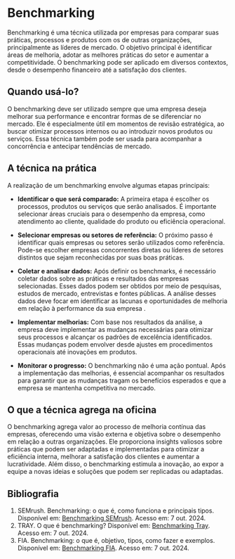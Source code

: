 # Benchmarking

Benchmarking é uma técnica utilizada por empresas para comparar suas práticas, processos e produtos com os de outras organizações, principalmente as líderes de mercado. O objetivo principal é identificar áreas de melhoria, adotar as melhores práticas do setor e aumentar a competitividade. O benchmarking pode ser aplicado em diversos contextos, desde o desempenho financeiro até a satisfação dos clientes.

## Quando usá-lo?

O benchmarking deve ser utilizado sempre que uma empresa deseja melhorar sua performance e encontrar formas de se diferenciar no mercado. Ele é especialmente útil em momentos de revisão estratégica, ao buscar otimizar processos internos ou ao introduzir novos produtos ou serviços. Essa técnica também pode ser usada para acompanhar a concorrência e antecipar tendências de mercado.

## A técnica na prática

A realização de um benchmarking envolve algumas etapas principais:

- **Identificar o que será comparado:** A primeira etapa é escolher os processos, produtos ou serviços que serão analisados. É importante selecionar áreas cruciais para o desempenho da empresa, como atendimento ao cliente, qualidade do produto ou eficiência operacional.

- **Selecionar empresas ou setores de referência:** O próximo passo é identificar quais empresas ou setores serão utilizados como referência. Pode-se escolher empresas concorrentes diretas ou líderes de setores distintos que sejam reconhecidas por suas boas práticas.

- **Coletar e analisar dados:** Após definir os benchmarks, é necessário coletar dados sobre as práticas e resultados das empresas selecionadas. Esses dados podem ser obtidos por meio de pesquisas, estudos de mercado, entrevistas e fontes públicas. A análise desses dados deve focar em identificar as lacunas e oportunidades de melhoria em relação à performance da sua empresa .

- **Implementar melhorias:** Com base nos resultados da análise, a empresa deve implementar as mudanças necessárias para otimizar seus processos e alcançar os padrões de excelência identificados. Essas mudanças podem envolver desde ajustes em procedimentos operacionais até inovações em produtos.

- **Monitorar o progresso:** O benchmarking não é uma ação pontual. Após a implementação das melhorias, é essencial acompanhar os resultados para garantir que as mudanças tragam os benefícios esperados e que a empresa se mantenha competitiva no mercado.

## O que a técnica agrega na oficina

O benchmarking agrega valor ao processo de melhoria contínua das empresas, oferecendo uma visão externa e objetiva sobre o desempenho em relação a outras organizações. Ele proporciona insights valiosos sobre práticas que podem ser adaptadas e implementadas para otimizar a eficiência interna, melhorar a satisfação dos clientes e aumentar a lucratividade. Além disso, o benchmarking estimula a inovação, ao expor a equipe a novas ideias e soluções que podem ser replicadas ou adaptadas.

## Bibliografia

1. SEMrush. Benchmarking: o que é, como funciona e principais tipos. Disponível em: [Benchmarking SEMrush](https://pt.semrush.com/blog/benchmarking/?kw=&cmp=BR_POR_SRCH_DSA_Blog_PT&label=dsa_pagefeed&Network=g&Device=c&utm_content=678287389888&kwid=dsa-2227432791347&cmpid=19241772885&agpid=158827185790&BU=Core&extid=109814358069&adpos=&gad_source=1&gclid=Cj0KCQjwjY64BhCaARIsAIfc7Yb8XipTu4yx3qIGDgTYj4FI-QJZIO9PAkN7etSVKiQOLwjj_J6JaacaAmMlEALw_wcB). Acesso em: 7 out. 2024.
2. TRAY. O que é benchmarking? Disponível em: [Benchmarking Tray](https://tray.com.br/escola/o-que-e-benchmarking/?utm_source=google&utm_medium=cpc&utm_campaign=dinamicaescola&utm_term=&gad_source=1&gclid=Cj0KCQjwjY64BhCaARIsAIfc7Yb8r3V-mCWqcgnghGAX7Y9zQ2evxjIcHdzrEKjQeis6SzRdKGQEDmcaAl5iEALw_wcB). Acesso em: 7 out. 2024.
3. FIA. Benchmarking: o que é, objetivo, tipos, como fazer e exemplos. Disponível em: [Benchmarking FIA](https://fia.com.br/blog/benchmarking-o-que-e-objetivo-tipos-como-fazer-e-exemplos/). Acesso em: 7 out. 2024.
